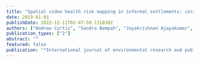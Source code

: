 ```yaml
---
title: "Spatial video health risk mapping in informal settlements: correcting GPS Error"
date: 2019-01-01
publishDate: 2022-12-11T02:47:59.131830Z
authors: ["Andrew Curtis", "Sandra Bempah", "Jayakrishnan Ajayakumar", "Dania Mofleh", "Lorriane Odhiambo"]
publication_types: ["2"]
abstract: ""
featured: false
publication: "*International journal of environmental research and public health*"
---
```



